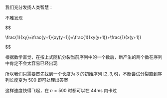 我们充分发扬人类智慧：

不难发现 

$$

\frac{1}{xy}=\frac{y+1}{xy(y+1)}=\frac{1}{xy(y+1)}+\frac{1}{x(y+1)}

$$

根据数学直觉，在按上式随机分裂当前序列中的一个数后，新产生的两个数在序列中肯定不会太容易已经出现

所以我们只需要首先找到一个长度为 $3$ 的初始序列 $[2,3,6]$，不断尝试分裂直到序列长度变为 $500$ 即可处理出答案

这样速度快得飞起，在 $n=500$ 时都可以在 44ms 内卡过
